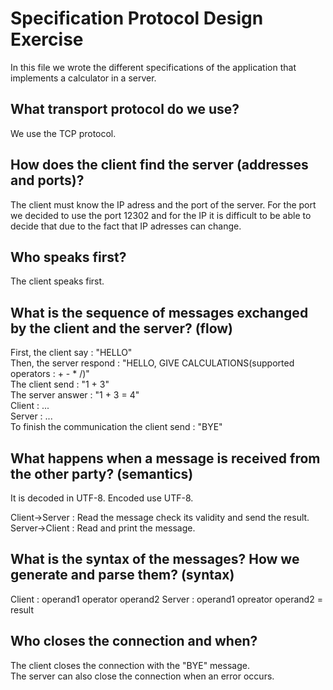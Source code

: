 # Specification Protocol Design Exercise

In this file we wrote the different specifications of the application that implements a calculator in a server.

## What transport protocol do we use?

We use the TCP protocol.

## How does the client find the server (addresses and ports)?

The client must know the IP adress and the port of the server. For the port we decided to use the port 12302 and for the IP it is difficult to be able to decide that due to the fact that IP adresses can change.

## Who speaks first?

The client speaks first.

## What is the sequence of messages exchanged by the client and the server? (flow)

First, the client say    : "HELLO"  
Then, the server respond : "HELLO, GIVE CALCULATIONS(supported operators : + - * /)"  
The client send          : "1 + 3"  
The server answer        : "1 + 3 = 4"  
Client : ...  
Server : ...  
To finish the communication the client send : "BYE"

## What happens when a message is received from the other party? (semantics)

It is decoded in UTF-8. Encoded use UTF-8.

Client->Server : Read the message check its validity and send the result.  
Server->Client : Read and print the message.

## What is the syntax of the messages? How we generate and parse them? (syntax)

Client : operand1 operator operand2
Server : operand1 opreator operand2 = result

## Who closes the connection and when?

The client closes the connection with the "BYE" message.  
The server can also close the connection when an error occurs.
